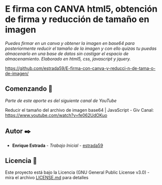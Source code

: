 # 


# E firma con CANVA html5, obtención de firma y reducción de tamaño en imagen

_Puedes firmar en un canva y obtener la imagen en base64 para posteriormente reducir el tamaño de la imagen y con ello quizas tu puedas almacenarlo en una base de datos sin castigar el espacio de almacenamiento. Elaborado en html5, css, javascript y jquery._

https://github.com/estrada59/E-firma-con-canva-y-reducci-n-de-tama-o-de-imagen/

## Comenzando 🚀

_Parte de este aporte es del siguiente canal de YouTube_

Reducir el tamaño del archivo de imagen base64 | JavaScript - Giv Canal: https://www.youtube.com/watch?v=fe062UdOKuo


## Autor ✒️

* **Enrique Estrada** - *Trabajo Inicial* - [estrada59](https://github.com/estrada59)



## Licencia 📄

Este proyecto está bajo la Licencia (GNU General Public License v3.0) - mira el archivo [LICENSE.md](LICENSE.md) para detalles

